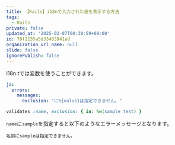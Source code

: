```yaml
---
title: 【Rails】i18nで入力された値を表示する方法
tags:
  - Rails
private: false
updated_at: '2025-02-07T00:30:59+09:00'
id: 78f2155a5d33463941ad
organization_url_name: null
slide: false
ignorePublish: false
---
```

I18n.tでは変数を使うことができます。

```yml:ja.yml
ja:
  errors:
    messages:
      exclusion: "に%{value}は指定できません。"
```

```rb
validates :name, exclusion: { in: %w(sample test) }
```

`name`に`sample`を指定すると以下のようなエラーメッセージとなります。

```text
名前にsampleは指定できません。
```

